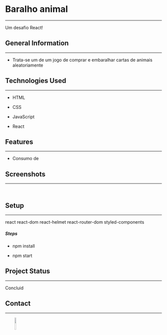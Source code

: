 <h1>Baralho animal</h1>
<hr><p>Um desafio React!</p><h2>General Information</h2>
<hr><ul>
<li>Trata-se um de um jogo de comprar e embaralhar cartas de animais aleatoriamente</li>
</ul><h2>Technologies Used</h2>
<hr><ul>
<li>HTML</li>
</ul><ul>
<li>CSS</li>
</ul><ul>
<li>JavaScript</li>
</ul><ul>
<li>React</li>
</ul><h2>Features</h2>
<hr><ul>
<li>Consumo de</li>
</ul><h2>Screenshots</h2>
<hr><p><img src="https://i.imgur.com/j70yuPV.png" alt=""></p><p><img src="https://i.imgur.com/mJpqqQH.png" alt=""></p><h2>Setup</h2>
<hr><p>react
react-dom
react-helmet
react-router-dom
styled-components</p><h5>Steps</h5><ul>
<li>npm install</li>
</ul><ul>
<li>npm start</li>
</ul><h2>Project Status</h2>
<hr><p>Concluid</p><h2>Contact</h2>
<hr><p><span style="margin-right: 30px;"></span><a href="https://www.linkedin.com/in/ruben-cavalcanti/"><img target="_blank" src="https://cdn.jsdelivr.net/gh/devicons/devicon/icons/linkedin/linkedin-original.svg" style="width: 10%;"></a></p>